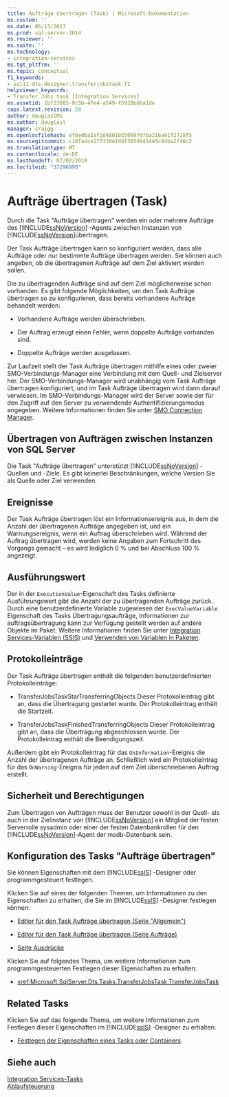 ```yaml
---
title: Aufträge übertragen (Task) | Microsoft-Dokumentation
ms.custom: ''
ms.date: 06/13/2017
ms.prod: sql-server-2014
ms.reviewer: ''
ms.suite: ''
ms.technology:
- integration-services
ms.tgt_pltfrm: ''
ms.topic: conceptual
f1_keywords:
- sql12.dts.designer.transferjobstask.f1
helpviewer_keywords:
- Transfer Jobs task [Integration Services]
ms.assetid: 1bf33885-9c5b-47e4-a549-f5920b66a1de
caps.latest.revision: 28
author: douglaslMS
ms.author: douglasl
manager: craigg
ms.openlocfilehash: ef0ed6a2af2d48010550997d7ba216a91f2728f5
ms.sourcegitcommit: c18fadce27f330e1d4f36549414e5c84ba2f46c2
ms.translationtype: MT
ms.contentlocale: de-DE
ms.lasthandoff: 07/02/2018
ms.locfileid: "37296990"
---
```

# <a name="transfer-jobs-task"></a>Aufträge übertragen (Task)
  Durch die Task "Aufträge übertragen" werden ein oder mehrere Aufträge des [!INCLUDE[ssNoVersion](../../includes/ssnoversion-md.md)] -Agents zwischen Instanzen von [!INCLUDE[ssNoVersion](../../includes/ssnoversion-md.md)]übertragen.  
  
 Der Task Aufträge übertragen kann so konfiguriert werden, dass alle Aufträge oder nur bestimmte Aufträge übertragen werden. Sie können auch angeben, ob die übertragenen Aufträge auf dem Ziel aktiviert werden sollen.  
  
 Die zu übertragenden Aufträge sind auf dem Ziel möglicherweise schon vorhanden. Es gibt folgende Möglichkeiten, um den Task Aufträge übertragen so zu konfigurieren, dass bereits vorhandene Aufträge behandelt werden:  
  
-   Vorhandene Aufträge werden überschrieben.  
  
-   Der Auftrag erzeugt einen Fehler, wenn doppelte Aufträge vorhanden sind.  
  
-   Doppelte Aufträge werden ausgelassen.  
  
 Zur Laufzeit stellt der Task Aufträge übertragen mithilfe eines oder zweier SMO-Verbindungs-Manager eine Verbindung mit dem Quell- und Zielserver her. Der SMO-Verbindungs-Manager wird unabhängig vom Task Aufträge übertragen konfiguriert, und im Task Aufträge übertragen wird dann darauf verwiesen. Im SMO-Verbindungs-Manager wird der Server sowie der für den Zugriff auf den Server zu verwendende Authentifizierungsmodus angegeben. Weitere Informationen finden Sie unter [SMO Connection Manager](../connection-manager/smo-connection-manager.md).  
  
## <a name="transferring-jobs-between-instances-of-sql-server"></a>Übertragen von Aufträgen zwischen Instanzen von SQL Server  
 Die Task "Aufträge übertragen" unterstützt [!INCLUDE[ssNoVersion](../../includes/ssnoversion-md.md)] -Quellen und -Ziele. Es gibt keinerlei Beschränkungen, welche Version Sie als Quelle oder Ziel verwenden.  
  
## <a name="events"></a>Ereignisse  
 Der Task Aufträge übertragen löst ein Informationsereignis aus, in dem die Anzahl der übertragenen Aufträge angegeben ist, und ein Warnungsereignis, wenn ein Auftrag überschrieben wird. Während der Auftrag übertragen wird, werden keine Angaben zum Fortschritt des Vorgangs gemacht – es wird lediglich 0 % und bei Abschluss 100 % angezeigt.  
  
## <a name="execution-value"></a>Ausführungswert  
 Der in der `ExecutionValue`-Eigenschaft des Tasks definierte Ausführungswert gibt die Anzahl der zu übertragenden Aufträge zurück. Durch eine benutzerdefinierte Variable zugewiesen der `ExecValueVariable` Eigenschaft des Tasks Übertragungsaufträge, Informationen zur auftragsübertragung kann zur Verfügung gestellt werden auf andere Objekte im Paket. Weitere Informationen finden Sie unter [Integration Services-Variablen &#40;SSIS&#41;](../integration-services-ssis-variables.md) und [Verwenden von Variablen in Paketen](../use-variables-in-packages.md).  
  
## <a name="log-entries"></a>Protokolleinträge  
 Der Task Aufträge übertragen enthält die folgenden benutzerdefinierten Protokolleinträge:  
  
-   TransferJobsTaskStarTransferringObjects   Dieser Protokolleintrag gibt an, dass die Übertragung gestartet wurde. Der Protokolleintrag enthält die Startzeit.  
  
-   TransferJobsTaskFinishedTransferringObjects    Dieser Protokolleintrag gibt an, dass die Übertragung abgeschlossen wurde. Der Protokolleintrag enthält die Beendigungszeit.  
  
 Außerdem gibt ein Protokolleintrag für das `OnInformation`-Ereignis die Anzahl der übertragenen Aufträge an. Schließlich wird ein Protokolleintrag für das `OnWarning`-Ereignis für jeden auf dem Ziel überschriebenen Auftrag erstellt.  
  
## <a name="security-and-permissions"></a>Sicherheit und Berechtigungen  
 Zum Übertragen von Aufträgen muss der Benutzer sowohl in der Quell- als auch in der Zielinstanz von [!INCLUDE[ssNoVersion](../../includes/ssnoversion-md.md)] ein Mitglied der festen Serverrolle sysadmin oder einer der festen Datenbankrollen für den [!INCLUDE[ssNoVersion](../../includes/ssnoversion-md.md)]-Agent der msdb-Datenbank sein.  
  
## <a name="configuration-of-the-transfer-jobs-task"></a>Konfiguration des Tasks "Aufträge übertragen"  
 Sie können Eigenschaften mit dem [!INCLUDE[ssIS](../../includes/ssis-md.md)] -Designer oder programmgesteuert festlegen.  
  
 Klicken Sie auf eines der folgenden Themen, um Informationen zu den Eigenschaften zu erhalten, die Sie im [!INCLUDE[ssIS](../../includes/ssis-md.md)] -Designer festlegen können:  
  
-   [Editor für den Task Aufträge übertragen &#40;Seite "Allgemein"&#41;](../general-page-of-integration-services-designers-options.md)  
  
-   [Editor für den Task Aufträge übertragen &#40;Seite Aufträge&#41;](../transfer-jobs-task-editor-jobs-page.md)  
  
-   [Seite Ausdrücke](../expressions/expressions-page.md)  
  
 Klicken Sie auf folgendes Thema, um weitere Informationen zum programmgesteuerten Festlegen dieser Eigenschaften zu erhalten:  
  
-   <xref:Microsoft.SqlServer.Dts.Tasks.TransferJobsTask.TransferJobsTask>  
  
## <a name="related-tasks"></a>Related Tasks  
 Klicken Sie auf das folgende Thema, um weitere Informationen zum Festlegen dieser Eigenschaften im [!INCLUDE[ssIS](../../includes/ssis-md.md)] -Designer zu erhalten:  
  
-   [Festlegen der Eigenschaften eines Tasks oder Containers](../set-the-properties-of-a-task-or-container.md)  
  
## <a name="see-also"></a>Siehe auch  
 [Integration Services-Tasks](integration-services-tasks.md)   
 [Ablaufsteuerung](control-flow.md)  
  
  
